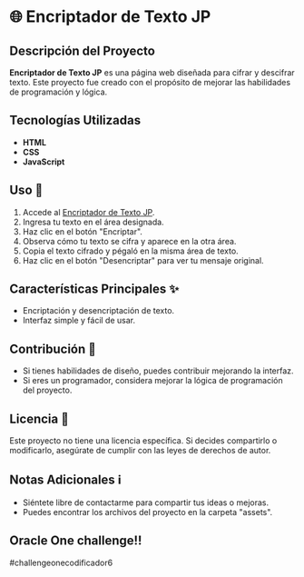 # 🌐 Encriptador de Texto JP

## Descripción del Proyecto
**Encriptador de Texto JP** es una página web diseñada para cifrar y descifrar texto. Este proyecto fue creado con el propósito de mejorar las habilidades de programación y lógica.

## Tecnologías Utilizadas
- **HTML**
- **CSS**
- **JavaScript**

## Uso 🚀
1. Accede al [Encriptador de Texto JP](https://juaneshvh.github.io/Encriptador-JP/).
2. Ingresa tu texto en el área designada.
3. Haz clic en el botón "Encriptar".
4. Observa cómo tu texto se cifra y aparece en la otra área.
5. Copia el texto cifrado y pégaló en la misma área de texto.
6. Haz clic en el botón "Desencriptar" para ver tu mensaje original.

## Características Principales ✨
- Encriptación y desencriptación de texto.
- Interfaz simple y fácil de usar.

## Contribución 🤝
- Si tienes habilidades de diseño, puedes contribuir mejorando la interfaz.
- Si eres un programador, considera mejorar la lógica de programación del proyecto.

## Licencia 📄
Este proyecto no tiene una licencia específica. Si decides compartirlo o modificarlo, asegúrate de cumplir con las leyes de derechos de autor.

## Notas Adicionales ℹ️
- Siéntete libre de contactarme para compartir tus ideas o mejoras.
- Puedes encontrar los archivos del proyecto en la carpeta "assets".

## Oracle One challenge!!
#challengeonecodificador6

